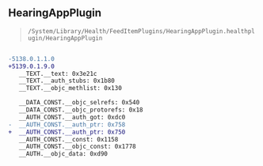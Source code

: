 ## HearingAppPlugin

> `/System/Library/Health/FeedItemPlugins/HearingAppPlugin.healthplugin/HearingAppPlugin`

```diff

-5138.0.1.1.0
+5139.0.1.9.0
   __TEXT.__text: 0x3e21c
   __TEXT.__auth_stubs: 0x1b80
   __TEXT.__objc_methlist: 0x130

   __DATA_CONST.__objc_selrefs: 0x540
   __DATA_CONST.__objc_protorefs: 0x18
   __AUTH_CONST.__auth_got: 0xdc0
-  __AUTH_CONST.__auth_ptr: 0x758
+  __AUTH_CONST.__auth_ptr: 0x750
   __AUTH_CONST.__const: 0x1158
   __AUTH_CONST.__objc_const: 0x1778
   __AUTH.__objc_data: 0xd90

```
